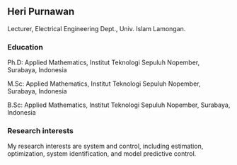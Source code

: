 <h2>Heri Purnawan</h2>

Lecturer, Electrical Engineering Dept., Univ. Islam Lamongan.

<h3>Education</h3>

Ph.D: Applied Mathematics, Institut Teknologi Sepuluh Nopember, Surabaya, Indonesia

M.Sc: Applied Mathematics, Institut Teknologi Sepuluh Nopember, Surabaya, Indonesia

B.Sc: Applied Mathematics, Institut Teknologi Sepuluh Nopember, Surabaya, Indonesia

<h3>Research interests</h3>

My research interests are system and control, including estimation, optimization, system identification, and model predictive control.
